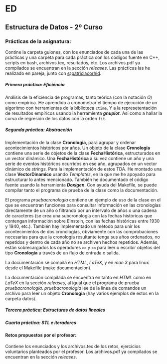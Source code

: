 # ED
## Estructura de Datos - 2º Curso

### Prácticas de la asignatura:

Contine la carpeta guiones, con los enunciados de cada una de las
prácticas y una carpeta para cada práctica con los códigos fuente en
C++, scripts en bash, archivos.tex, resultados, etc. Los archivos.pdf ya
compilados se encuentran en la sección *releases*. Las prácticas las he
realizado en pareja, junto con [@patriciacorhid](https://github.com/patriciacorhid).

##### Primera práctica: Eficiencia

Análisis de la eficiencia de programas, tanto teórica (con la notación *O*)
como empírica. He aprendido a cronometrar el tiempo de ejecución de un algoritmo
con herramientas de la biblioteca `ctime`. Y a la represetentación de resultados
empíricos usando la herramienta ***gnuplot***. Así como a hallar la curva de 
regresión de los datos con la orden `fit`.

##### Segunda práctica: Abstracción

Implementación de la clase **Cronologia**, para agrupar y ordenar acontecimientos
históricos por años. Un objeto de la clase **Cronología** contiene una serie de
objetos de la clase **FechaHistórica**, estructurados en un vector dinámico.
Una **FechaHistórica** a su vez contiene un año y una serie de eventos históricos
ocurridos en ese año, agrupados en un vector dinámico de *strings*.
Para la implementación de estos TDA. He montado una clase **VectorDinamico**
usando *Templates*, en la que me he apoyado para estructurar lo antes mencionado. También he documentado el código fuente usando la herramienta ***Doxigen***.
Con ayuda del Makefile, se puede compilar tanto el programa de prueba de la clase como la documentación.

El programa *pruebacronologia* contiene un ejemplo de uso de la clase en el que
se encuentran funciones para consultar información en las cronologías directamente
de un año o filtrando por un intervalo de años o una cadena de caracteres (se 
crea una subcronología con las fechas históricas que contengan información sobre
Einstein, con las fechas históricas entre 1930 y 1940, etc.). También hay implementado
un método para unir los acontecimientos de dos cronologías, obviamente con las
comprobaciones necesarias para que la cronología resultante tenga sus años
ordenados, no repetidos y dentro de cada año no se archiven hechos repetidos.
Además, están sobrecargados los operadores `>>` y `<<` para leer o escribir
objetos del tipo **Cronologia** a través de un flujo de entrada o salida.

La documentación se compila en *HTML*, *LaTeX*, y en *man 3* para linux desde el
Makefile (make documentacion).

La documentación compilada se encuentra en tanto en *HTML* como en *LaTeX* en la
sección *releases*, al igual que el programa de prueba *pruebacronologia*.
*pruebacronologia* lee de la línea de comandos un archivo para leer un objeto
**Cronologia** (hay varios ejemplos de estos en la carpeta datos).

##### Tercera práctica: Estructuras de datos lineales


##### Cuarta práctica: STL e iteradores


#### Retos propuestos por el profesor:

Contiene los enunciados y los archivos.tex de los retos, ejercicios voluntarios
planteados por el profesor. Los archivos.pdf ya compilados se encuentran en la 
sección *releases*.
